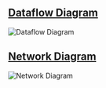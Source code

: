 ## <u>Dataflow Diagram</u>

![Dataflow Diagram](sys_class_project/images/dataflow.png)

## <u>Network Diagram</u>

![Network Diagram](sys_class_project/images/networkdiagram.png)
